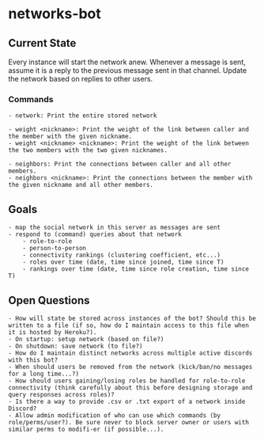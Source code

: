 # networks-bot

## Current State

Every instance will start the network anew. Whenever a message is sent, assume it is a reply to the previous message sent in that channel. Update the network based on replies to other users.

### Commands

    - network: Print the entire stored network
    
    - weight <nickname>: Print the weight of the link between caller and the member with the given nickname.
    - weight <nickname> <nickname>: Print the weight of the link between the two members with the two given nicknames.

    - neighbors: Print the connections between caller and all other members.
    - neighbors <nickname>: Print the connections between the member with the given nickname and all other members.

## Goals

    - map the social network in this server as messages are sent
    - respond to (command) queries about that network
        - role-to-role
        - person-to-person
        - connectivity rankings (clustering coefficient, etc...)
        - roles over time (date, time since joined, time since T)
        - rankings over time (date, time since role creation, time since T)

## Open Questions

    - How will state be stored across instances of the bot? Should this be written to a file (if so, how do I maintain access to this file when it is hosted by Heroku?).
    - On startup: setup network (based on file?)
    - On shutdown: save network (to file?)
    - How do I maintain distinct networks across multiple active discords with this bot?
    - When should users be removed from the network (kick/ban/no messages for a long time...?)
    - How should users gaining/losing roles be handled for role-to-role connectivity (think carefully about this before designing storage and query responses across roles)?
    - Is there a way to provide .csv or .txt export of a network inside Discord?
    - Allow admin modification of who can use which commands (by role/perms/user?). Be sure never to block server owner or users with similar perms to modifi-er (if possible...).
